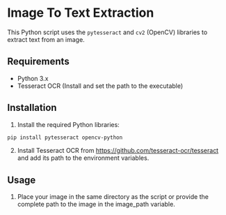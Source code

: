 # Image To Text Extraction

This Python script uses the `pytesseract` and `cv2` (OpenCV) libraries to extract text from an image.

## Requirements

- Python 3.x
- Tesseract OCR (Install and set the path to the executable)

## Installation

1. Install the required Python libraries:

```bash
pip install pytesseract opencv-python
```

2. Install Tesseract OCR from https://github.com/tesseract-ocr/tesseract and add its path to the environment variables.

## Usage

1. Place your image in the same directory as the script or provide the complete path to the image in the image_path variable.

